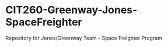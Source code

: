 # CIT260-Greenway-Jones-SpaceFreighter
 Repository for Jones/Greenway Team - Space Freighter Program
